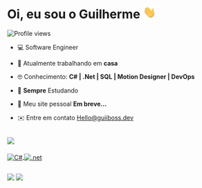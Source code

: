 <h1>Oi, eu sou o Guilherme <img src="https://raw.githubusercontent.com/MiguelMachado-dev/MiguelMachado-dev/master/hi.gif" width="30"></h1>
<img src="https://komarev.com/ghpvc/?username=GuiiBoss&color=blueviolet" alt="Profile views" /> 

- 💻  Software Engineer

- 🔭  Atualmente trabalhando em **casa**

- 🤓  Conhecimento: **C# | .Net | SQL | Motion Designer | DevOps**

- 🌱  **Sempre** Estudando 

- 🚀  Meu site pessoal  **Em breve...**

- ✉️  Entre em contato Hello@guiiboss.dev


<br>

<div>
  <a href="https://github.com/GuiiBoss">
  <img height="180em" src="https://github-readme-stats.vercel.app/api?username=GuiiBoss&show_icons=true&theme=nightowl&count_private=true"/>
</div>
<div style="display: inline_block"><br>
  <img align="center" alt="C#" height="35" width="45" src="https://cdn.jsdelivr.net/gh/devicons/devicon/icons/csharp/csharp-original.svg">
    <img align="center" alt=".net" height="35" width="42" src="https://hermes.dio.me/articles/cover/496931d9-69d6-4956-bb0a-032dd5792ade.png">
</div>
  
  ##
<div> 
 	<a href="https://www.twitch.tv/guii_boss" target="_blank"><img src="https://img.shields.io/badge/Twitch-9146FF?style=for-the-badge&logo=twitch&logoColor=white" target="_blank"></a>
  <a href = "mailto:Hello@guiiboss.dev"><img src="https://img.shields.io/badge/-Gmail-%23333?style=for-the-badge&logo=gmail&logoColor=white" target="_blank"></a>
</div>

